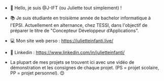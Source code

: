 - 👋 Hello, je suis @J-IFT (ou Juliette tout simplement) !

- 📚 Je suis étudiante en troisième année de bachelor informatique à l'EPSI. Actuellement en alternance, chez TESSI, dans l'objectif de préparer le titre de "Concepteur Développeur d’Applications".

- 💻 Mon site web perso : https://julietteinfanti.live/

- 📎 Linkedin : https://www.linkedin.com/in/julietteinfanti/

- La plupart de mes projets se trouvent ici avec une vidéo de démonstration et les consignes de chaque projet. (PS = projet scolaire, PP = projet personnel). 😊

